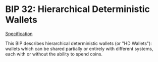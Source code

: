 # BIP 32: Hierarchical Deterministic Wallets

[Specification](https://github.com/bitcoin/bips/blob/master/bip-0032.mediawiki)

This BIP describes hierarchical deterministic wallets (or "HD Wallets"): wallets which can be shared partially or entirely with different systems, each with or without the ability to spend coins.
